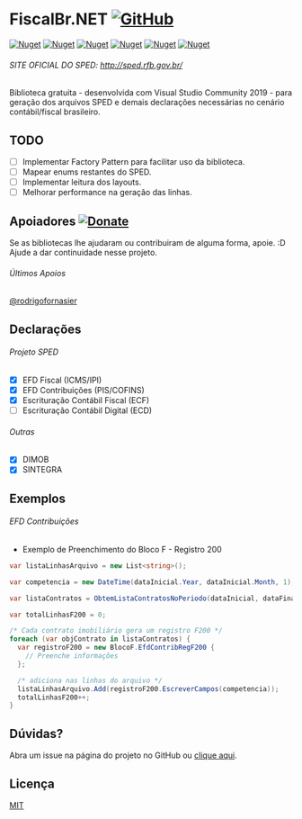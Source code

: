 # FiscalBr.NET [![GitHub](https://img.shields.io/github/license/osamueloliveira/fiscalbr.net)](https://github.com/osamueloliveira/FiscalBr.NET/blob/master/LICENSE)
[![Nuget](https://img.shields.io/nuget/v/FiscalBr.Common?label=Common)](https://www.nuget.org/packages/FiscalBr.Common/) [![Nuget](https://img.shields.io/nuget/v/FiscalBr.Dimob?label=Dimob)](https://www.nuget.org/packages/FiscalBr.Dimob/) [![Nuget](https://img.shields.io/nuget/v/FiscalBr.Sintegra?label=Sintegra)](https://www.nuget.org/packages/FiscalBr.Sintegra/) [![Nuget](https://img.shields.io/nuget/v/FiscalBr.EFDContribuicoes?label=EFDContribuicoes)](https://www.nuget.org/packages/FiscalBr.EFDContribuicoes/) [![Nuget](https://img.shields.io/nuget/v/FiscalBr.EFDFiscal?label=EFDFiscal)](https://www.nuget.org/packages/FiscalBr.EFDFiscal/) [![Nuget](https://img.shields.io/nuget/v/FiscalBr.ECF?label=ECF)](https://www.nuget.org/packages/FiscalBr.ECF/)

###### SITE OFICIAL DO SPED: http://sped.rfb.gov.br/
Biblioteca gratuita  - desenvolvida com Visual Studio Community 2019 - para geração dos arquivos SPED e demais declarações necessárias no cenário contábil/fiscal brasileiro.

## TODO

- [ ] Implementar Factory Pattern para facilitar uso da biblioteca.
- [ ] Mapear enums restantes do SPED.
- [ ] Implementar leitura dos layouts.
- [ ] Melhorar performance na geração das linhas.

## Apoiadores [![Donate](https://img.shields.io/badge/apoia.se-FiscalBr-green)](https://apoia.se/fiscalbr)

Se as bibliotecas lhe ajudaram ou contribuiram de alguma forma, apoie. :D Ajude a dar continuidade nesse projeto.

###### Últimos Apoios

[@rodrigofornasier](https://github.com/rodrigofornasier)

## Declarações

###### Projeto SPED

- [x] EFD Fiscal (ICMS/IPI)
- [x] EFD Contribuições (PIS/COFINS)
- [x] Escrituração Contábil Fiscal (ECF)
- [ ] Escrituração Contábil Digital (ECD)

###### Outras

- [x] DIMOB
- [x] SINTEGRA

## Exemplos

###### EFD Contribuições

- Exemplo de Preenchimento do Bloco F - Registro 200

```cs
var listaLinhasArquivo = new List<string>();

var competencia = new DateTime(dataInicial.Year, dataInicial.Month, 1);

var listaContratos = ObtemListaContratosNoPeriodo(dataInicial, dataFinal);

var totalLinhasF200 = 0;

/* Cada contrato imobiliário gera um registro F200 */
foreach (var objContrato in listaContratos) {
  var registroF200 = new BlocoF.EfdContribRegF200 {
    // Preenche informações
  };

  /* adiciona nas linhas do arquivo */
  listaLinhasArquivo.Add(registroF200.EscreverCampos(competencia));
  totalLinhasF200++;
}
```

## Dúvidas?

Abra um issue na página do projeto no GitHub ou [clique aqui](https://github.com/osamueloliveira/FiscalBr.NET/issues).

## Licença

[MIT](https://github.com/osamueloliveira/FiscalBr.NET/blob/master/LICENSE)
